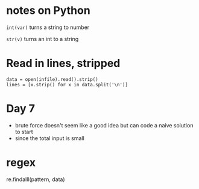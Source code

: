 # notes on Python

`int(var)` turns a string to number

`str(v)` turns an int to a string

# Read in lines, stripped

```
data = open(infile).read().strip()
lines = [x.strip() for x in data.split('\n')]
```

# Day 7
- brute force doesn't seem like a good idea but can code a naive solution to start
- since the total input is small 

# regex
re.findalll(pattern, data)
